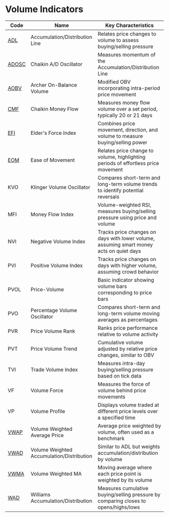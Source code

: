 # Volume Indicators

| Code | Name | Key Characteristics |
| ------------ | --------------------------------------- | -------------------------------------------------------------------------------- |
| [ADL](/indicators/volume/adl.md) | Accumulation/Distribution Line | Relates price changes to volume to assess buying/selling pressure |
| [ADOSC](/indicators/volume/adosc.md) | Chaikin A/D Oscillator | Measures momentum of the Accumulation/Distribution Line |
| [AOBV](/indicators/volume/aobv.md) | Archer On-Balance Volume | Modified OBV incorporating intra-period price movement |
| [CMF](/indicators/volume/cmf.md) | Chaikin Money Flow | Measures money flow volume over a set period, typically 20 or 21 days |
| [EFI](/indicators/volume/efi.md) | Elder's Force Index | Combines price movement, direction, and volume to measure buying/selling power |
| [EOM](/indicators/volume/eom.md) | Ease of Movement | Relates price change to volume, highlighting periods of effortless price movement |
| KVO | Klinger Volume Oscillator | Compares short-term and long-term volume trends to identify potential reversals |
| MFI | Money Flow Index | Volume-weighted RSI, measures buying/selling pressure using price and volume |
| NVI | Negative Volume Index | Tracks price changes on days with lower volume, assuming smart money acts on quiet days |
| PVI | Positive Volume Index | Tracks price changes on days with higher volume, assuming crowd behavior |
| PVOL | Price-Volume | Basic indicator showing volume bars corresponding to price bars |
| PVO | Percentage Volume Oscillator | Compares short-term and long-term volume moving averages as percentages |
| PVR | Price Volume Rank | Ranks price performance relative to volume activity |
| PVT | Price Volume Trend | Cumulative volume adjusted by relative price changes, similar to OBV |
| TVI | Trade Volume Index | Measures intra-day buying/selling pressure based on tick data |
| VF | Volume Force | Measures the force of volume behind price movements |
| VP | Volume Profile | Displays volume traded at different price levels over a specified time |
| [VWAP](/indicators/volume/vwap.md) | Volume Weighted Average Price | Average price weighted by volume, often used as a benchmark |
| [VWAD](/indicators/volume/vwad.md) | Volume Weighted Accumulation/Distribution | Similar to ADL but weights accumulation/distribution by volume |
| [VWMA](/indicators/volume/vwma.md) | Volume Weighted MA | Moving average where each price point is weighted by its volume |
| [WAD](/indicators/volume/wad.md) | Williams Accumulation/Distribution | Measures cumulative buying/selling pressure by comparing closes to opens/highs/lows |

